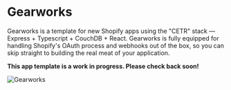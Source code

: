 # Gearworks

Gearworks is a template for new Shopify apps using the "CETR" stack — Express + Typescript + CouchDB + React. Gearworks is fully equipped for handling Shopify's OAuth process and webhooks out of the box, so you can skip straight to building the real meat of your application.

**This app template is a work in progress. Please check back soon!**

![Gearworks](https://i.imgur.com/DbtWFY5.gif)